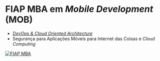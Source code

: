 # FIAP MBA em *Mobile Development* (MOB)

 - [*DevOps & Cloud Oriented Architecture*](https://github.com/josecastillolema/fiap/tree/master/mob/devops)
 - Segurança para Aplicações Móveis para Internet das Coisas e *Cloud Computing*

[![FIAP MBA](https://raw.githubusercontent.com/josecastillolema/fiap/master/img/mob1.png)](https://www.fiap.com.br/mba/mba-em-mobile-development/)
